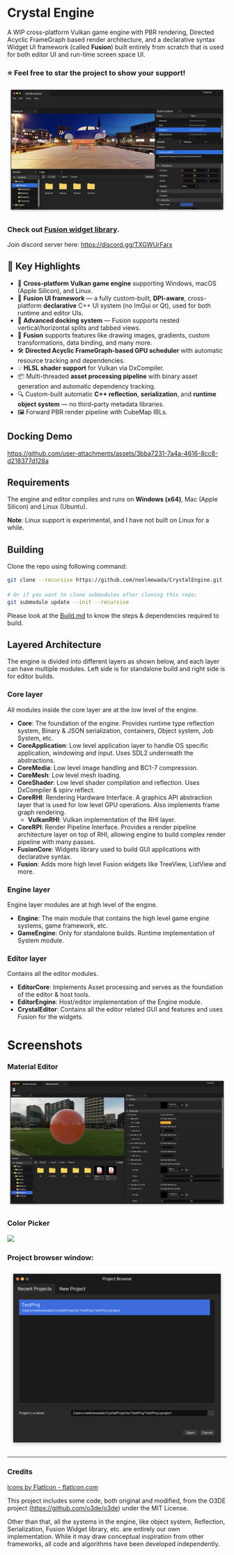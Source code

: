 # Crystal Engine

A WIP cross-platform Vulkan game engine with PBR rendering, Directed Acyclic FrameGraph based render architecture, and a declarative syntax Widget UI framework (called **Fusion**) built entirely from scratch that is used for both editor UI and run-time screen space UI.

### ⭐ Feel free to star the project to show your support!

![](./Screenshots/NewEditor_Mac.png)


### Check out [Fusion widget library](./Docs/FusionWidgets.md).

Join discord server here:
https://discord.gg/TXGWUrFarx

## 🚀 Key Highlights

- 🔧 **Cross-platform Vulkan game engine** supporting Windows, macOS (Apple Silicon), and Linux.
- 🎨 **Fusion UI framework** — a fully custom-built, **DPI-aware**, cross-platform **declarative** C++ UI system (no ImGui or Qt), used for both runtime and editor UIs.
- 🧩 **Advanced docking system** — Fusion supports nested vertical/horizontal splits and tabbed views.
- 🎨 **Fusion** supports features like drawing images, gradients, custom transformations, data binding, and many more.
- 🛠️ **Directed Acyclic FrameGraph-based GPU scheduler** with automatic resource tracking and dependencies.
- 💡 **HLSL shader support** for Vulkan via DxCompiler.
- 📦 Multi-threaded **asset processing pipeline** with binary asset generation and automatic dependency tracking.
- 🔍 Custom-built automatic **C++ reflection**, **serialization**, and **runtime object system** — no third-party metadata libraries.
- 🖼️ Forward PBR render pipeline with CubeMap IBLs.

## Docking Demo

https://github.com/user-attachments/assets/3bba7231-7a4a-4616-8cc8-d218377d128a

## Requirements

The engine and editor compiles and runs on **Windows (x64)**, Mac (Apple Silicon) and Linux (Ubuntu).

**Note**: Linux support is experimental, and I have not built on Linux for a while.

## Building

Clone the repo using following command:

```sh
git clone --recursive https://github.com/neelmewada/CrystalEngine.git

# Or if you want to clone submodules after cloning this repo:
git submodule update --init --recursive
```

Please look at the [Build.md](./Docs/Build.md) to know the steps & dependencies required to build.

## Layered Architecture

The engine is divided into different layers as shown below, and each layer can have multiple modules. Left side is for standalone build and right side is for editor builds.

[](./Screenshots/LayerArchitecture.jpg)

### Core layer
All modules inside the core layer are at the low level of the engine.

* **Core**: The foundation of the engine. Provides runtime type reflection system, Binary & JSON serialization, containers, Object system, Job System, etc.
* **CoreApplication**: Low level application layer to handle OS specific application, windowing and input. Uses SDL2 underneath the abstractions.
* **CoreMedia**: Low level image handling and BC1-7 compression.
* **CoreMesh**: Low level mesh loading.
* **CoreShader**: Low level shader compilation and reflection. Uses DxCompiler & spirv reflect.
* **CoreRHI**: Rendering Hardware Interface. A graphics API abstraction layer that is used for low level GPU operations. Also implements frame graph rendering.
    * **VulkanRHI**: Vulkan implementation of the RHI layer.
* **CoreRPI**: Render Pipeline Interface. Provides a render pipeline architecture layer on top of RHI, allowing engine to build complex render pipeline with many passes.
* **FusionCore**: Widgets library used to build GUI applications with declarative syntax.
* **Fusion**: Adds more high level Fusion widgets like TreeView, ListView and more.

### Engine layer

Engine layer modules are at high level of the engine.

* **Engine**: The main module that contains the high level game engine systems, game framework, etc.
* **GameEngine**: Only for standalone builds. Runtime implementation of System module.

### Editor layer

Contains all the editor modules.

* **EditorCore**: Implements Asset processing and serves as the foundation of the editor & host tools.
* **EditorEngine**: Host/editor implementation of the Engine module.
* **CrystalEditor**: Contains all the editor related GUI and features and uses Fusion for the widgets.

# Screenshots

### Material Editor

![](./Screenshots/MaterialEditor.png)

### Color Picker

![](./Screenshots/ColorPicker_Fusion.png)

### Project browser window:

![](./Screenshots/ProjectBrowser.png)

--- 
### Credits

<a href="https://www.flaticon.com/">Icons by FlatIcon - flaticon.com</a>

This project includes some code, both original and modified, from the O3DE project (https://github.com/o3de/o3de) under the MIT License.

Other than that, all the systems in the engine, like object system, Reflection, Serialization, Fusion Widget library, etc. are entirely our own implementation. While it may draw conceptual inspiration from other frameworks, all code and algorithms have been developed independently.

